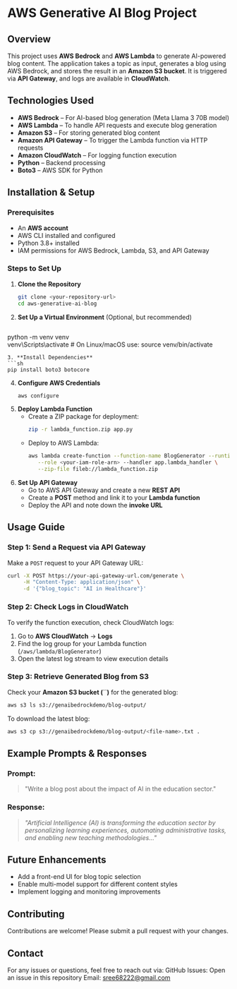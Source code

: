 # AWS Generative AI Blog Project

## Overview

This project uses **AWS Bedrock** and **AWS Lambda** to generate AI-powered blog content. The application takes a topic as input, generates a blog using AWS Bedrock, and stores the result in an **Amazon S3 bucket**. It is triggered via **API Gateway**, and logs are available in **CloudWatch**.

## Technologies Used

- **AWS Bedrock** – For AI-based blog generation (Meta Llama 3 70B model)
- **AWS Lambda** – To handle API requests and execute blog generation
- **Amazon S3** – For storing generated blog content
- **Amazon API Gateway** – To trigger the Lambda function via HTTP requests
- **Amazon CloudWatch** – For logging function execution
- **Python** – Backend processing
- **Boto3** – AWS SDK for Python

## Installation & Setup

### Prerequisites

- An **AWS account**
- AWS CLI installed and configured
- Python 3.8+ installed
- IAM permissions for AWS Bedrock, Lambda, S3, and API Gateway

### Steps to Set Up

1. **Clone the Repository**
   ```sh
   git clone <your-repository-url>
   cd aws-generative-ai-blog
   ```
2. **Set Up a Virtual Environment** (Optional, but recommended)
   ```sh
  python -m venv venv  
  venv\Scripts\activate  # On Linux/macOS use: source venv/bin/activate  
   ```
3. **Install Dependencies**
   ```sh
   pip install boto3 botocore
   ```
4. **Configure AWS Credentials**
   ```sh
   aws configure
   ```
5. **Deploy Lambda Function**
   - Create a ZIP package for deployment:
     ```sh
     zip -r lambda_function.zip app.py
     ```
   - Deploy to AWS Lambda:
     ```sh
     aws lambda create-function --function-name BlogGenerator --runtime python3.8 \
        --role <your-iam-role-arn> --handler app.lambda_handler \
        --zip-file fileb://lambda_function.zip
     ```
6. **Set Up API Gateway**
   - Go to AWS API Gateway and create a new **REST API**
   - Create a **POST** method and link it to your **Lambda function**
   - Deploy the API and note down the **invoke URL**

## Usage Guide

### Step 1: Send a Request via API Gateway

Make a `POST` request to your API Gateway URL:

```sh
curl -X POST https://your-api-gateway-url.com/generate \
     -H "Content-Type: application/json" \
     -d '{"blog_topic": "AI in Healthcare"}'
```

### Step 2: Check Logs in CloudWatch

To verify the function execution, check CloudWatch logs:

1. Go to **AWS CloudWatch** → **Logs**
2. Find the log group for your Lambda function (`/aws/lambda/BlogGenerator`)
3. Open the latest log stream to view execution details

### Step 3: Retrieve Generated Blog from S3

Check your **Amazon S3 bucket (**\`\`**)** for the generated blog:

```sh
aws s3 ls s3://genaibedrockdemo/blog-output/
```

To download the latest blog:

```sh
aws s3 cp s3://genaibedrockdemo/blog-output/<file-name>.txt .
```

## Example Prompts & Responses

### Prompt:

> "Write a blog post about the impact of AI in the education sector."

### Response:

> *"Artificial Intelligence (AI) is transforming the education sector by personalizing learning experiences, automating administrative tasks, and enabling new teaching methodologies..."*

## Future Enhancements

- Add a front-end UI for blog topic selection
- Enable multi-model support for different content styles
- Implement logging and monitoring improvements

## Contributing

Contributions are welcome! Please submit a pull request with your changes.

## Contact

For any issues or questions, feel free to reach out via:
 GitHub Issues: Open an issue in this repository
 Email: sree68222@gmail.com


